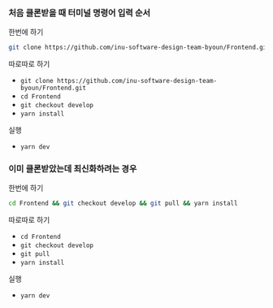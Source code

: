 ### 처음 클론받을 때 터미널 명령어 입력 순서

한번에 하기

```bash
git clone https://github.com/inu-software-design-team-byoun/Frontend.git && cd Frontend && git checkout develop && yarn install
```

따로따로 하기

- `git clone https://github.com/inu-software-design-team-byoun/Frontend.git`
- `cd Frontend`
- `git checkout develop`
- `yarn install`

실행

- `yarn dev`

### 이미 클론받았는데 최신화하려는 경우

한번에 하기

```bash
cd Frontend && git checkout develop && git pull && yarn install
```

따로따로 하기

- `cd Frontend`
- `git checkout develop`
- `git pull`
- `yarn install`

실행

- `yarn dev`
